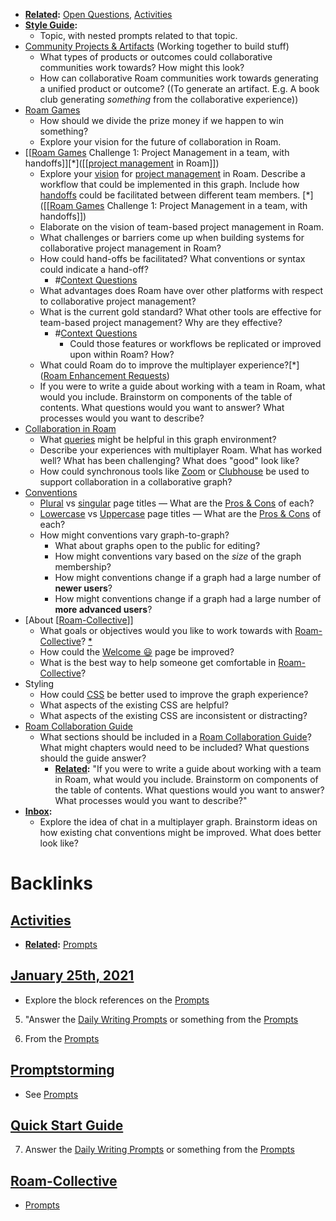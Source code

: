 - **[Related](<Related.md>):** [Open Questions](<Open Questions.md>), [Activities](<Activities.md>)
- **[Style Guide](<Style Guide.md>):**
    - Topic, with nested prompts related to that topic. 
- [Community Projects & Artifacts](<Community Projects & Artifacts.md>) (Working together to build stuff)
    - What types of products or outcomes could collaborative communities work towards? How might this look?
    - How can collaborative Roam communities work towards generating a unified product or outcome? ((To generate an artifact. E.g. A book club generating *something* from the collaborative experience))
- [Roam Games](<Roam Games.md>)
    - How should we divide the prize money if we happen to win something?
    - Explore your vision for the future of collaboration in Roam.
- [[[Roam Games](<[[Roam Games.md>) Challenge 1: Project Management in a team, with handoffs]][*]([[[project management](<[[project management.md>) in Roam]])
    - Explore your [vision]([Vision](<Vision.md>)) for [project management](<project management.md>) in Roam. Describe a workflow that could be implemented in this graph. Include how [handoffs](<handoffs.md>) could be facilitated between different team members. [*]([[[Roam Games](<[[Roam Games.md>) Challenge 1: Project Management in a team, with handoffs]])
    - Elaborate on the vision of team-based project management in Roam. 
    - What challenges or barriers come up when building systems for collaborative project management in Roam?
    - How could hand-offs be facilitated? What conventions or syntax could indicate a hand-off?
        - #[Context Questions](<Context Questions.md>)
    - What advantages does Roam have over other platforms with respect to collaborative project management?
    - What is the current gold standard? What other tools are effective for team-based project management? Why are they effective? 
        - #[Context Questions](<Context Questions.md>)
            - Could those features or workflows be replicated or improved upon within Roam? How? 
    - What could Roam do to improve the multiplayer experience?[*]([Roam Enhancement Requests](<Roam Enhancement Requests.md>))
    - If you were to write a guide about working with a team in Roam, what would you include. Brainstorm on components of the table of contents. What questions would you want to answer? What processes would you want to describe?
- [Collaboration in Roam](<Collaboration in Roam.md>)
    - What [queries](<queries.md>) might be helpful in this graph environment?
    - Describe your experiences with multiplayer Roam. What has worked well? What has been challenging? What does "good" look like?
    - How could synchronous tools like [Zoom](<Zoom.md>) or [Clubhouse](<Clubhouse.md>) be used to support collaboration in a collaborative graph?
- [Conventions]([conventions](<conventions.md>))
    - [Plural]([plural](<plural.md>)) vs [singular]([singular](<singular.md>)) page titles — What are the [Pros & Cons](<Pros & Cons.md>) of each?
    - [Lowercase]([lowercase](<lowercase.md>)) vs [Uppercase]([uppercase](<uppercase.md>)) page titles — What are the [Pros & Cons](<Pros & Cons.md>) of each?
    - How might conventions vary graph-to-graph? 
        - What about graphs open to the public for editing?
        - How might conventions vary based on the *size* of the graph membership?
        - How might conventions change if a graph had a large number of **newer users**?
        - How might conventions change if a graph had a large number of **more advanced users**?
- [About [[Roam-Collective](<About [[Roam-Collective.md>)]]
    - What goals or objectives would you like to work towards with [Roam-Collective](<Roam-Collective.md>)? [*](((ODwYwd-L7)))
    - How could the [Welcome 😃](<Welcome 😃.md>) page be improved?
    - What is the best way to help someone get comfortable in [Roam-Collective](<Roam-Collective.md>)? 
- Styling
    - How could [CSS](<CSS.md>) be better used to improve the graph experience?
    - What aspects of the existing CSS are helpful?
    - What aspects of the existing CSS are inconsistent or distracting?
- [Roam Collaboration Guide](<Roam Collaboration Guide.md>)
    - What sections should be included in a [Roam Collaboration Guide](<Roam Collaboration Guide.md>)? What might chapters would need to be included? What questions should the guide answer?
        - **[Related](<Related.md>):** "If you were to write a guide about working with a team in Roam, what would you include. Brainstorm on components of the table of contents. What questions would you want to answer? What processes would you want to describe?"
- **[Inbox](<Inbox.md>):**
    - Explore the idea of chat in a multiplayer graph. Brainstorm ideas on how existing chat conventions might be improved. What does better look like?

# Backlinks
## [Activities](<Activities.md>)
- **[Related](<Related.md>):** [Prompts](<Prompts.md>)

## [January 25th, 2021](<January 25th, 2021.md>)
- Explore the block references on the [Prompts](<Prompts.md>)

5. "Answer the [Daily Writing Prompts](<Daily Writing Prompts.md>) or something from the [Prompts](<Prompts.md>)

1. From the [Prompts](<Prompts.md>)

## [Promptstorming](<Promptstorming.md>)
- See [Prompts](<Prompts.md>)

## [Quick Start Guide](<Quick Start Guide.md>)
7. Answer the [Daily Writing Prompts](<Daily Writing Prompts.md>) or something from the [Prompts](<Prompts.md>)

## [Roam-Collective](<Roam-Collective.md>)
- [Prompts](<Prompts.md>)

